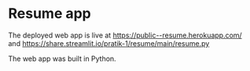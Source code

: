 # Resume app

The deployed web app is live at https://public--resume.herokuapp.com/ and https://share.streamlit.io/pratik-1/resume/main/resume.py

The web app was built in Python.
